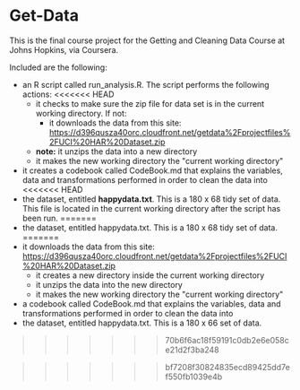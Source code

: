 # Get-Data
This is the final course project for the Getting and Cleaning Data Course at Johns Hopkins, via Coursera.

Included are the following:

* an R script called run_analysis.R. The script performs the following actions:
<<<<<<< HEAD
  + it checks to make sure the zip file for data set is in the current working directory. If not:
    + it downloads the data from this site: https://d396qusza40orc.cloudfront.net/getdata%2Fprojectfiles%2FUCI%20HAR%20Dataset.zip 
  + **note:** it unzips the data into a new directory
  + it makes the new working directory the "current working directory"
* it creates a codebook called CodeBook.md that explains the variables, data and transformations performed in order to clean the data into
<<<<<<< HEAD
* the dataset, entitled **happydata.txt**. This is a 180 x 68 tidy set of data. This file is located in the current working directory after the script has been run.
=======
* the dataset, entitled happydata.txt. This is a 180 x 68 tidy set of data.
=======
* it downloads the data from this site: https://d396qusza40orc.cloudfront.net/getdata%2Fprojectfiles%2FUCI%20HAR%20Dataset.zip 
  + it creates a new directory inside the current working directory
  + it unzips the data into the new directory
  + it makes the new working directory the "current working directory"
* a codebook called CodeBook.md that explains the variables, data and transformations performed in order to clean the data into
* the dataset, entitled happydata.txt. This is a 180 x 66 set of data.
>>>>>>> 70b6f6ac18f59191c0db2e6e058ce21d2f3ba248


>>>>>>> bf7208f30824835ecd89425dd7ef550fb1039e4b
